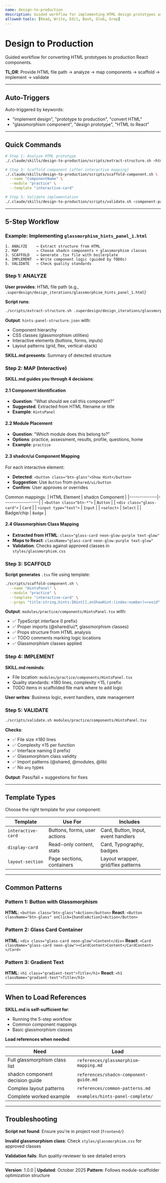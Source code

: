 ```yaml
---
name: design-to-production
description: Guided workflow for implementing HTML design prototypes as production React components with glassmorphism styling and quality standards enforcement. Use when converting design prototypes to production code.
allowed-tools: [Read, Write, Edit, Bash, Glob, Grep]
---
```


# Design to Production

Guided workflow for converting HTML prototypes to production React components.

**TL;DR**: Provide HTML file path → analyze → map components → scaffold → implement → validate

---

## Auto-Triggers

Auto-triggered by keywords:
- "implement design", "prototype to production", "convert HTML"
- "glassmorphism component", "design prototype", "HTML to React"

---

## Quick Commands

```bash
# Step 1: Analyze HTML prototype
./.claude/skills/design-to-production/scripts/extract-structure.sh <html-file-path>

# Step 3: Scaffold component (after interactive mapping)
./.claude/skills/design-to-production/scripts/scaffold-component.sh \
  --name "ComponentName" \
  --module "practice" \
  --template "interactive-card"

# Step 5: Validate implementation
./.claude/skills/design-to-production/scripts/validate.sh <component-path>
```

---

## 5-Step Workflow

### Example: Implementing `glassmorphism_hints_panel_1.html`

```
1. ANALYZE    → Extract structure from HTML
2. MAP        → Choose shadcn components + glassmorphism classes
3. SCAFFOLD   → Generate .tsx file with boilerplate
4. IMPLEMENT  → Write component logic (guided by TODOs)
5. VALIDATE   → Check quality standards
```

### Step 1: ANALYZE

**User provides**: HTML file path (e.g., `.superdesign/design_iterations/glassmorphism_hints_panel_1.html`)

**Script runs**:
```bash
./scripts/extract-structure.sh .superdesign/design_iterations/glassmorphism_hints_panel_1.html
```

**Output**: `hints-panel-structure.json` with:
- Component hierarchy
- CSS classes (glassmorphism utilities)
- Interactive elements (buttons, forms, inputs)
- Layout patterns (grid, flex, vertical-stack)

**SKILL.md presents**: Summary of detected structure

### Step 2: MAP (Interactive)

**SKILL.md guides you through 4 decisions**:

#### 2.1 Component Identification
- **Question**: "What should we call this component?"
- **Suggested**: Extracted from HTML filename or title
- **Example**: `HintsPanel`

#### 2.2 Module Placement
- **Question**: "Which module does this belong to?"
- **Options**: practice, assessment, results, profile, questions, home
- **Example**: `practice`

#### 2.3 shadcn/ui Component Mapping
For each interactive element:
- **Detected**: `<button class="btn-glass">Show Hint</button>`
- **Suggestion**: Use `Button` from `@shared/ui/button`
- **Confirm**: User approves or overrides

Common mappings:
| HTML Element | shadcn Component |
|--------------|------------------|
| `<button class="btn-*">` | `Button` |
| `<div class="glass-card">` | `Card` |
| `<input type="text">` | `Input` |
| `<select>` | `Select` |
| Badge/chip | `Badge` |

#### 2.4 Glassmorphism Class Mapping
- **Extracted from HTML**: `class="glass-card neon-glow-purple text-glow"`
- **Maps to React**: `className="glass-card neon-glow-purple text-glow"`
- **Validation**: Checks against approved classes in `styles/glassmorphism.css`

### Step 3: SCAFFOLD

**Script generates** `.tsx` file using template:

```bash
./scripts/scaffold-component.sh \
  --name "HintsPanel" \
  --module "practice" \
  --template "interactive-card" \
  --props "title:string,hints:IHint[],onShowHint:(index:number)=>void"
```

**Output**: `modules/practice/components/HintsPanel.tsx` with:
- ✅ TypeScript interface (I prefix)
- ✅ Proper imports (@shared/ui/*, glassmorphism classes)
- ✅ Props structure from HTML analysis
- ✅ TODO comments marking logic locations
- ✅ Glassmorphism classes applied

### Step 4: IMPLEMENT

**SKILL.md reminds**:
- File location: `modules/practice/components/HintsPanel.tsx`
- Quality standards: ≤180 lines, complexity <15, I prefix
- TODO items in scaffolded file mark where to add logic

**User writes**: Business logic, event handlers, state management

### Step 5: VALIDATE

```bash
./scripts/validate.sh modules/practice/components/HintsPanel.tsx
```

**Checks**:
- ✅ File size ≤180 lines
- ✅ Complexity ≤15 per function
- ✅ Interface naming (I prefix)
- ✅ Glassmorphism class validity
- ✅ Import patterns (@shared, @modules, @lib)
- ✅ No `any` types

**Output**: Pass/fail + suggestions for fixes

---

## Template Types

Choose the right template for your component:

| Template | Use For | Includes |
|----------|---------|----------|
| `interactive-card` | Buttons, forms, user actions | Card, Button, Input, event handlers |
| `display-card` | Read-only content, stats | Card, Typography, badges |
| `layout-section` | Page sections, containers | Layout wrapper, grid/flex patterns |

---

## Common Patterns

### Pattern 1: Button with Glassmorphism
**HTML**: `<button class="btn-glass">Action</button>`
**React**: `<Button className="btn-glass" onClick={handleAction}>Action</Button>`

### Pattern 2: Glass Card Container
**HTML**: `<div class="glass-card neon-glow">Content</div>`
**React**: `<Card className="glass-card neon-glow"><CardContent>Content</CardContent></Card>`

### Pattern 3: Gradient Text
**HTML**: `<h1 class="gradient-text">Title</h1>`
**React**: `<h1 className="gradient-text">Title</h1>`

---

## When to Load References

**SKILL.md is self-sufficient for**:
- Running the 5-step workflow
- Common component mappings
- Basic glassmorphism classes

**Load references when needed**:

| Need | Load |
|------|------|
| Full glassmorphism class list | `references/glassmorphism-mapping.md` |
| shadcn component decision guide | `references/shadcn-component-guide.md` |
| Complex layout patterns | `references/common-patterns.md` |
| Complete worked example | `examples/hints-panel-complete/` |

---

## Troubleshooting

**Script not found**: Ensure you're in project root (`frontend/`)

**Invalid glassmorphism class**: Check `styles/glassmorphism.css` for approved classes

**Validation fails**: Run quality-reviewer to see detailed errors

---

**Version**: 1.0.0 | **Updated**: October 2025
**Pattern**: Follows module-scaffolder optimization structure
